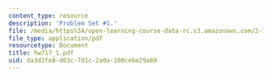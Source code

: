 ```yaml
---
content_type: resource
description: 'Problem Set #1.'
file: /media/https%3A/open-learning-course-data-rc.s3.amazonaws.com/2-717j-optical-engineering-spring-2002/da3d2fe8d63c7d1c2a0a100ce6e29a69_hw717_1.pdf
file_type: application/pdf
resourcetype: Document
title: hw717_1.pdf
uid: da3d2fe8-d63c-7d1c-2a0a-100ce6e29a69
---
```

